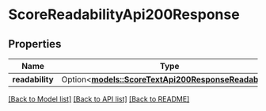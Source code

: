 # ScoreReadabilityApi200Response

## Properties

Name | Type | Description | Notes
------------ | ------------- | ------------- | -------------
**readability** | Option<[**models::ScoreTextApi200ResponseReadability**](scoreTextAPI_200_response_readability.md)> |  | [optional]

[[Back to Model list]](../README.md#documentation-for-models) [[Back to API list]](../README.md#documentation-for-api-endpoints) [[Back to README]](../README.md)


